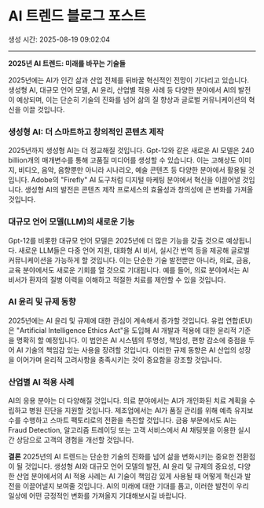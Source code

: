 # AI 트렌드 블로그 포스트
생성 시간: 2025-08-19 09:02:04

---

**2025년 AI 트렌드: 미래를 바꾸는 기술들**

2025년에는 AI가 인간 삶과 산업 전체를 뒤바꿀 혁신적인 전망이 기다리고 있습니다. 생성형 AI, 대규모 언어 모델, AI 윤리, 산업별 적용 사례 등 다양한 분야에서 AI의 발전이 예상되며, 이는 단순히 기술의 진화를 넘어 삶의 질 향상과 글로벌 커뮤니케이션의 혁신을 이끌 것입니다.

### 생성형 AI: 더 스마트하고 창의적인 콘텐츠 제작
2025년까지 생성형 AI는 더 정교해질 것입니다. Gpt-12와 같은 새로운 AI 모델은 240 billion개의 매개변수를 통해 고품질 미디어를 생성할 수 있습니다. 이는 고해상도 이미지, 비디오, 음악, 음향뿐만 아니라 시나리오, 예술 콘텐츠 등 다양한 분야에서 활용될 것입니다. Adobe의 "Firefly" AI 도구처럼 디지털 마케팅 분야에서 혁신을 이끌어낼 것입니다. 생성형 AI의 발전은 콘텐츠 제작 프로세스의 효율성과 창의성에 큰 변화를 가져올 것입니다.

### 대규모 언어 모델(LLM)의 새로운 기능
Gpt-12를 비롯한 대규모 언어 모델은 2025년에 더 많은 기능을 갖출 것으로 예상됩니다. 새로운 LLM들은 다중 언어 지원, 대화형 AI 비서, 실시간 번역 등을 제공해 글로벌 커뮤니케이션을 가능하게 할 것입니다. 이는 단순한 기술 발전뿐만 아니라, 의료, 금융, 교육 분야에서도 새로운 기회를 열 것으로 기대됩니다. 예를 들어, 의료 분야에서는 AI 비서가 환자의 질병 이력을 이해하고 적절한 치료를 제안할 수 있을 것입니다.

### AI 윤리 및 규제 동향
2025년에는 AI 윤리 및 규제에 대한 관심이 계속해서 증가할 것입니다. 유럽 연합(EU)은 "Artificial Intelligence Ethics Act"을 도입해 AI 개발과 적용에 대한 윤리적 기준을 명확히 할 예정입니다. 이 법안은 AI 시스템의 투명성, 책임성, 편향 감소에 중점을 두어 AI 기술의 책임감 있는 사용을 장려할 것입니다. 이러한 규제 동향은 AI 산업의 성장을 이어가며 윤리적 고려사항을 충족시키는 것이 중요함을 강조할 것입니다.

### 산업별 AI 적용 사례
AI의 응용 분야는 더 다양해질 것입니다. 의료 분야에서는 AI가 개인화된 치료 계획을 수립하고 병원 진단을 지원할 것입니다. 제조업에서는 AI가 품질 관리를 위해 예측 유지보수를 수행하고 스마트 팩토리로의 전환을 촉진할 것입니다. 금융 부문에서도 AI는 Fraud Detection, 알고리즘 트레이딩 또는 고객 서비스에서 AI 채팅봇을 이용한 실시간 상담으로 고객의 경험을 개선할 것입니다.

**결론**
2025년의 AI 트렌드는 단순한 기술의 진화를 넘어 삶을 변화시키는 중요한 전환점이 될 것입니다. 생성형 AI와 대규모 언어 모델의 발전, AI 윤리 및 규제의 중요성, 다양한 산업 분야에서의 AI 적용 사례는 AI 기술이 책임감 있게 사용될 때 어떻게 혁신과 발전을 이끌어낼지 보여줄 것입니다. AI의 미래에 대한 기대를 품고, 이러한 발전이 우리 일상에 어떤 긍정적인 변화를 가져올지 기대해보시길 바랍니다.